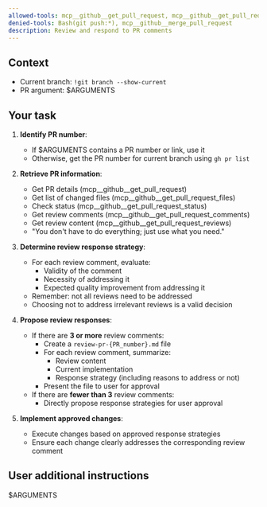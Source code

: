 ```yaml
---
allowed-tools: mcp__github__get_pull_request, mcp__github__get_pull_request_files, mcp__github__get_pull_request_status, mcp__github__get_pull_request_comments, mcp__github__get_pull_request_reviews, Bash(gh pr view:*), Bash(gh pr list:*), Write(*review-pr-*.md), Read(*), Edit(*), MultiEdit(*)
denied-tools: Bash(git push:*), mcp__github__merge_pull_request
description: Review and respond to PR comments
---
```


## Context

- Current branch: `!git branch --show-current`
- PR argument: $ARGUMENTS

## Your task

1. **Identify PR number**:
   - If $ARGUMENTS contains a PR number or link, use it
   - Otherwise, get the PR number for current branch using `gh pr list`

2. **Retrieve PR information**:
   - Get PR details (mcp__github__get_pull_request)
   - Get list of changed files (mcp__github__get_pull_request_files)
   - Check status (mcp__github__get_pull_request_status)
   - Get review comments (mcp__github__get_pull_request_comments)
   - Get review content (mcp__github__get_pull_request_reviews)
   - "You don't have to do everything; just use what you need."

3. **Determine review response strategy**:
   - For each review comment, evaluate:
     - Validity of the comment
     - Necessity of addressing it
     - Expected quality improvement from addressing it
   - Remember: not all reviews need to be addressed
   - Choosing not to address irrelevant reviews is a valid decision

4. **Propose review responses**:
   - If there are **3 or more** review comments:
     - Create a `review-pr-{PR_number}.md` file
     - For each review comment, summarize:
       - Review content
       - Current implementation
       - Response strategy (including reasons to address or not)
     - Present the file to user for approval
   - If there are **fewer than 3** review comments:
     - Directly propose response strategies for user approval

5. **Implement approved changes**:
   - Execute changes based on approved response strategies
   - Ensure each change clearly addresses the corresponding review comment

## User additional instructions

$ARGUMENTS
